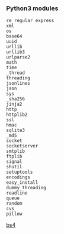 ### Python3 modules
```
re regular express
xml
os
base64
uuid
urllib
urllib3
urlparse2
math
time
_thread
threading
jsonlines
json
sys
_sha256
jinja2
http
httplib2
ssl
hmac
sqlite3
_md5
socket 
socketserver
smtplib
ftplib
signal
shutil
setuptools
encodings
easy_install
dummy_threading
readline
queue
random
cvs
pillow
```

[bs4](https://www.crummy.com/software/BeautifulSoup/)

